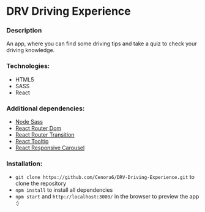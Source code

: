 # DRV Driving Experience

### Description
An app, where you can find some driving tips and take a quiz to check your driving knowledge.
 
### Technologies:
- HTML5
- SASS
- React

### Additional dependencies: 
- [Node Sass](https://www.npmjs.com/package/node-sass/)
- [React Router Dom](https://www.npmjs.com/package/react-router-dom/)
- [React Router Transition](https://www.npmjs.com/package/react-router-transition/)
- [React Tooltip](https://www.npmjs.com/package/react-tooltip/)
- [React Responsive Carousel](https://www.npmjs.com/package/react-responsive-carousel/)

### Installation:

-  ```git clone https://github.com/Cenora6/DRV-Driving-Experience.git``` to clone the repository
- ```npm install``` to install all dependencies
- ```npm start``` and ```http://localhost:3000/``` in the browser to preview the app :)
